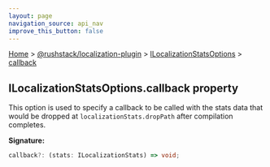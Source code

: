 ```yaml
---
layout: page
navigation_source: api_nav
improve_this_button: false
---
```



[Home](./index.md) &gt; [@rushstack/localization-plugin](./localization-plugin.md) &gt; [ILocalizationStatsOptions](./localization-plugin.ilocalizationstatsoptions.md) &gt; [callback](./localization-plugin.ilocalizationstatsoptions.callback.md)

## ILocalizationStatsOptions.callback property

This option is used to specify a callback to be called with the stats data that would be dropped at `localizationStats.dropPath` after compilation completes.

<b>Signature:</b>

```typescript
callback?: (stats: ILocalizationStats) => void;
```

